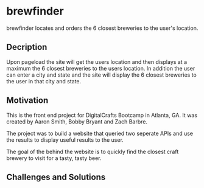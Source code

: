 # brewfinder

brewfinder locates and orders the 6 closest breweries to the user's location. 

## Decription

Upon pageload the site will get the users location and then displays at a maximum the 6 closest breweries to the users location. In addition the user can enter a city and state and the site will display the 6 closest breweries to the user in that city and state. 

## Motivation

This is the front end project for DigitalCrafts Bootcamp in Atlanta, GA. It was created by Aaron Smith, Bobby Bryant and Zach Barbre. 

The project was to build a website that queried two seperate APIs and use the results to display useful results to the user. 

The goal of the behind the website is to quickly find the closest craft brewery to visit for a tasty, tasty beer. 

## Challenges and Solutions

